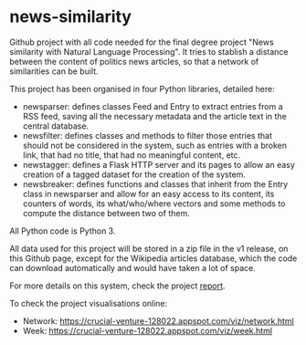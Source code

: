 # news-similarity

Github project with all code needed for the final degree project "News similarity with Natural Language Processing". 
It tries to stablish a distance between the content of politics news articles, so that a network of similarities can be built.

This project has been organised in four Python libraries, detailed here:
* newsparser: defines classes Feed and Entry to extract entries from a RSS feed, 
saving all the necessary metadata and the article text in the central database.
* newsfilter: defines classes and methods to filter those entries 
that should not be considered in the system, such as entries with a broken link, 
that had no title, that had no meaningful content, etc.
* newstagger: defines a Flask HTTP server and its pages to allow an easy creation 
of a tagged dataset for the creation of the system.
* newsbreaker: defines functions and classes that inherit from the Entry class 
in newsparser and allow for an easy access to its content, its counters of words, 
its what/who/where vectors and some methods to compute the distance between two of them.

All Python code is Python 3.

All data used for this project will be stored in a zip file in the v1 release, on this Github page, except for the Wikipedia articles database, which the code can download automatically and would have taken a lot of space.

For more details on this system, check the project <a href="report.pdf">report</a>.

To check the project visualisations online:
* Network: https://crucial-venture-128022.appspot.com/viz/network.html
* Week: https://crucial-venture-128022.appspot.com/viz/week.html
